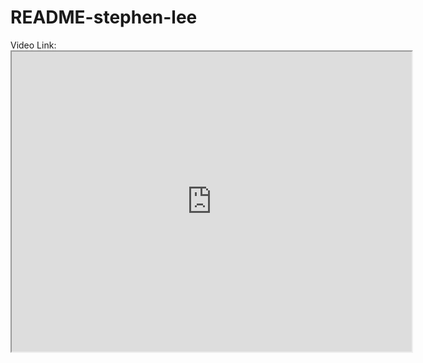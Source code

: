 # README-stephen-lee

Video Link: <iframe src="https://drive.google.com/file/d/1UWmYGcoAysRhqyiIZEUDI5vwNCAO0UiF/preview" width="640" height="480"></iframe>
